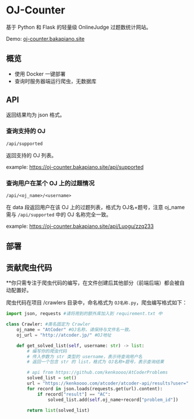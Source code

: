 # OJ-Counter

基于 Python 和 Flask 的轻量级 OnlineJudge 过题数统计网站。

Demo: [oj-counter.bakapiano.site](https://oj-counter.bakapiano.site/)

## 概览

+ 使用 Docker 一键部署
+ 查询时服务器端运行爬虫，无数据库

## API

返回结果均为 json 格式。

### 查询支持的 OJ

```/api/supported```

返回支持的 OJ 列表。

example: https://oj-counter.bakapiano.site/api/supported

### 查询用户在某个 OJ 上的过题情况

``/api/<oj_name>/<username>``

在 data 段返回用户在该 OJ 上的过题列表，格式为 OJ名+题号，注意 oj_name 需与 ```/api/supported``` 中的 OJ 名称完全一致。

example: https://oj-counter.bakapiano.site/api/Luogu/zzq233

## 部署

## 贡献爬虫代码

**你只需专注于爬虫代码的编写，在文件创建后其他部分（前端后端）都会被自动配置好。

爬虫代码在项目 /crawlers 目录中，命名格式为 ```OJ名称.py```，爬虫编写格式如下：

```python
import json, requests #请将用到的额外库加入到 requirement.txt 中

class Crawler: #类名固定为 Crawler
    oj_name = "AtCoder" #OJ名称，请保持与文件名一致。
    oj_url = "http://atcoder.jp/" #OJ地址

    def get_solved_list(self, username: str) -> list:
        # 编写你的爬虫代码
        # 传入参数为 str 类型的 username，表示待查询用户名
        # 返回一个包含 str 的 list，格式为 OJ名称+题号，表示查询结果

        # api from https://github.com/kenkoooo/AtCoderProblems
        solved_list = set()
        url = "https://kenkoooo.com/atcoder/atcoder-api/results?user=" + username
        for record in json.loads(requests.get(url).content):
            if record["result"] == "AC":
                solved_list.add(self.oj_name+record["problem_id"])

        return list(solved_list)
```
